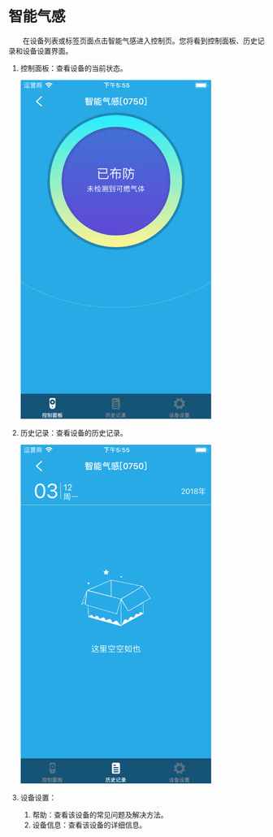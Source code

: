 # 智能气感

&emsp;&emsp;在设备列表或标签页面点击智能气感进入控制页。您将看到控制面板、历史记录和设备设置界面。

1. 控制面板：查看设备的当前状态。

	<img src="../images/MacBee/气感/控制界面.png" width = "375" height = "667">
	
2. 历史记录：查看设备的历史记录。

	<img src="../images/MacBee/气感/历史记录.png" width = "375" height = "667">

3. 设备设置：

	1. 帮助：查看该设备的常见问题及解决方法。
	2. 设备信息：查看该设备的详细信息。